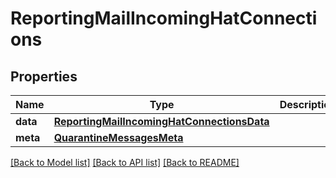 # ReportingMailIncomingHatConnections

## Properties
Name | Type | Description | Notes
------------ | ------------- | ------------- | -------------
**data** | [**ReportingMailIncomingHatConnectionsData**](ReportingMailIncomingHatConnectionsData.md) |  | [optional] 
**meta** | [**QuarantineMessagesMeta**](QuarantineMessagesMeta.md) |  | [optional] 

[[Back to Model list]](../README.md#documentation-for-models) [[Back to API list]](../README.md#documentation-for-api-endpoints) [[Back to README]](../README.md)

